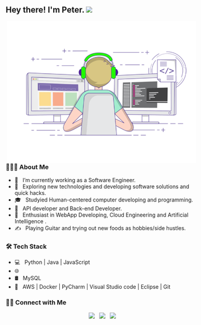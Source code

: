 <h2> Hey there! I'm Peter. <img src="https://github.com/souvikguria98/souvikguria98/blob/master/Hi.gif" width="25"></h2>
<img align="right" alt="GIF" src="https://raw.githubusercontent.com/devSouvik/devSouvik/master/gif3.gif" width="500"/>

<h3> 👨🏻‍💻 About Me </h3>

- 🔭 &nbsp; I’m currently working as a Software Engineer.
- 🤔 &nbsp; Exploring new technologies and developing software solutions and quick hacks.
- 🎓 &nbsp; Studyied Human-centered computer developing and programming.
- 💼 &nbsp; API developer and Back-end Developer.
- 🌱 &nbsp; Enthusiast in WebApp Developing, Cloud Engineering and Artificial Intelligence .
- ✍️ &nbsp; Playing Guitar and trying out new foods as hobbies/side hustles. 

<h3>🛠 Tech Stack</h3>

- 💻 &nbsp; Python | Java | JavaScript  
- 🌐 &nbsp; 
- 🛢 &nbsp; MySQL
- 🔧 &nbsp; AWS | Docker | PyCharm | Visual Studio code | Eclipse | Git

<h3> 🤝🏻 Connect with Me </h3>

<p align="center">
&nbsp; <a href="https://www.instagram.com/taesannn/" target="_blank" rel="noopener noreferrer"><img src="https://img.icons8.com/plasticine/100/000000/instagram-new.png" width="50" /></a>  
&nbsp; <a href="https://www.linkedin.com/in/peter-kim-436782183/" target="_blank" rel="noopener noreferrer"><img src="https://img.icons8.com/plasticine/100/000000/linkedin.png" width="50" /></a>
&nbsp; <a href="taesan.peter.kim@gmail.com" target="_blank" rel="noopener noreferrer"><img src="https://img.icons8.com/plasticine/100/000000/gmail.png"  width="50" /></a>
</p>
